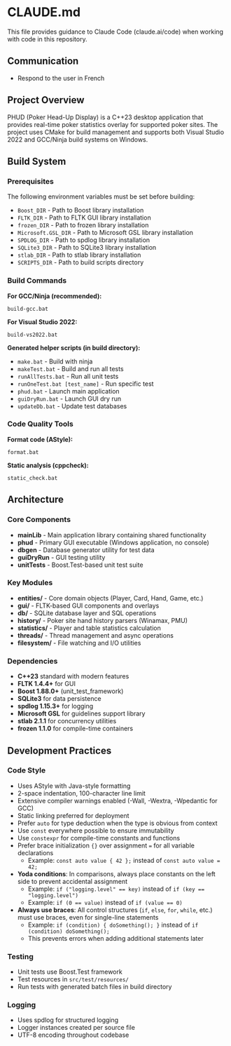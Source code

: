 # CLAUDE.md

This file provides guidance to Claude Code (claude.ai/code) when working with code in this repository.

## Communication
- Respond to the user in French

## Project Overview

PHUD (Poker Head-Up Display) is a C++23 desktop application that provides real-time poker statistics overlay for supported poker sites. The project uses CMake for build management and supports both Visual Studio 2022 and GCC/Ninja build systems on Windows.

## Build System

### Prerequisites
The following environment variables must be set before building:
- `Boost_DIR` - Path to Boost library installation
- `FLTK_DIR` - Path to FLTK GUI library installation  
- `frozen_DIR` - Path to frozen library installation
- `Microsoft.GSL_DIR` - Path to Microsoft GSL library installation
- `SPDLOG_DIR` - Path to spdlog library installation
- `SQLite3_DIR` - Path to SQLite3 library installation
- `stlab_DIR` - Path to stlab library installation
- `SCRIPTS_DIR` - Path to build scripts directory

### Build Commands

**For GCC/Ninja (recommended):**
```batch
build-gcc.bat
```

**For Visual Studio 2022:**
```batch
build-vs2022.bat
```

**Generated helper scripts (in build directory):**
- `make.bat` - Build with ninja
- `makeTest.bat` - Build and run all tests
- `runAllTests.bat` - Run all unit tests
- `runOneTest.bat [test_name]` - Run specific test
- `phud.bat` - Launch main application
- `guiDryRun.bat` - Launch GUI dry run
- `updateDb.bat` - Update test databases

### Code Quality Tools

**Format code (AStyle):**
```batch
format.bat
```

**Static analysis (cppcheck):**
```batch
static_check.bat
```

## Architecture

### Core Components

- **mainLib** - Main application library containing shared functionality
- **phud** - Primary GUI executable (Windows application, no console)
- **dbgen** - Database generator utility for test data
- **guiDryRun** - GUI testing utility
- **unitTests** - Boost.Test-based unit test suite

### Key Modules

- **entities/** - Core domain objects (Player, Card, Hand, Game, etc.)
- **gui/** - FLTK-based GUI components and overlays
- **db/** - SQLite database layer and SQL operations
- **history/** - Poker site hand history parsers (Winamax, PMU)
- **statistics/** - Player and table statistics calculation
- **threads/** - Thread management and async operations
- **filesystem/** - File watching and I/O utilities

### Dependencies

- **C++23** standard with modern features
- **FLTK 1.4.4+** for GUI
- **Boost 1.88.0+** (unit_test_framework)
- **SQLite3** for data persistence
- **spdlog 1.15.3+** for logging
- **Microsoft GSL** for guidelines support library
- **stlab 2.1.1** for concurrency utilities
- **frozen 1.1.0** for compile-time containers

## Development Practices

### Code Style
- Uses AStyle with Java-style formatting
- 2-space indentation, 100-character line limit
- Extensive compiler warnings enabled (-Wall, -Wextra, -Wpedantic for GCC)
- Static linking preferred for deployment
- Prefer `auto` for type deduction when the type is obvious from context
- Use `const` everywhere possible to ensure immutability
- Use `constexpr` for compile-time constants and functions
- Prefer brace initialization `{}` over assignment `=` for all variable declarations
  - Example: `const auto value { 42 };` instead of `const auto value = 42;`
- **Yoda conditions**: In comparisons, always place constants on the left side to prevent accidental assignment
  - Example: `if ("logging.level" == key)` instead of `if (key == "logging.level")`
  - Example: `if (0 == value)` instead of `if (value == 0)`
- **Always use braces**: All control structures (`if`, `else`, `for`, `while`, etc.) must use braces, even for single-line statements
  - Example: `if (condition) { doSomething(); }` instead of `if (condition) doSomething();`
  - This prevents errors when adding additional statements later

### Testing
- Unit tests use Boost.Test framework
- Test resources in `src/test/resources/`
- Run tests with generated batch files in build directory

### Logging
- Uses spdlog for structured logging
- Logger instances created per source file
- UTF-8 encoding throughout codebase
